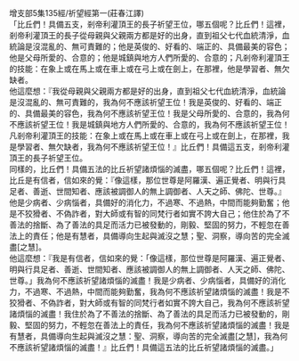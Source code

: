增支部5集135經/祈望經第一(莊春江譯)  
「比丘們！具備五支，剎帝利灌頂王的長子祈望王位，哪五個呢？比丘們！這裡，剎帝利灌頂王的長子從母親與父親兩方都是好的出身，直到祖父七代血統清淨，血統論是沒混亂的、無可責難的；他是英俊的、好看的、端正的、具備最美的容色；他是父母所愛的、合意的；他是城鎮與地方人們所愛的、合意的；凡剎帝利灌頂王的技能：在象上或在馬上或在車上或在弓上或在劍上，在那裡，他是學習者、無欠缺者。  
他這麼想：『我從母親與父親兩方都是好的出身，直到祖父七代血統清淨，血統論是沒混亂的、無可責難的，我為何不應該祈望王位！我是英俊的、好看的、端正的、具備最美的容色，我為何不應該祈望王位！我是父母所愛的、合意的，我為何不應該祈望王位！我是城鎮與地方人們所愛的、合意的，我為何不應該祈望王位！凡剎帝利灌頂王的技能：在象上或在馬上或在車上或在弓上或在劍上，在那裡，我是學習者、無欠缺者，我為何不應該祈望王位！』比丘們！具備這五支，剎帝利灌頂王的長子祈望王位。  
同樣的，比丘們！具備五法的比丘祈望諸煩惱的滅盡，哪五個呢？比丘們！這裡，比丘是有信者，信如來的覺：『像這樣，那位世尊是阿羅漢、遍正覺者、明與行具足者、善逝、世間知者、應該被調御人的無上調御者、人天之師、佛陀、世尊。』他是少病者、少病惱者，具備好的消化力，不過寒、不過熱，中間而能夠勤奮；他是不狡猾者、不偽詐者，對大師或有智的同梵行者如實不誇大自己；他住於為了不善法的捨斷、為了善法的具足而活力已被發動的，剛毅、堅固的努力，不輕忽在善法上的責任；他是有慧者，具備導向生起與滅沒之慧；聖、洞察，導向苦的完全滅盡[之慧]。  
他這麼想：『我是有信者，信如來的覺：「像這樣，那位世尊是阿羅漢、遍正覺者、明與行具足者、善逝、世間知者、應該被調御人的無上調御者、人天之師、佛陀、世尊。」我為何不應該祈望諸煩惱的滅盡！我是少病者、少病惱者，具備好的消化力，不過寒、不過熱，中間而能夠勤奮，我為何不應該祈望諸煩惱的滅盡！我是不狡猾者、不偽詐者，對大師或有智的同梵行者如實不誇大自己，我為何不應該祈望諸煩惱的滅盡！我住於為了不善法的捨斷、為了善法的具足而活力已被發動的，剛毅、堅固的努力，不輕忽在善法上的責任，我為何不應該祈望諸煩惱的滅盡！我是有慧者，具備導向生起與滅沒之慧：聖、洞察，導向苦的完全滅盡[之慧]，我為何不應該祈望諸煩惱的滅盡！』比丘們！具備這五法的比丘祈望諸煩惱的滅盡。」  
  
  
